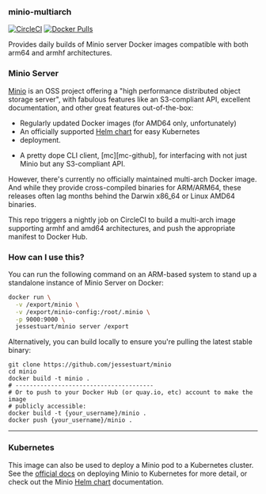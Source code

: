 ### minio-multiarch

[![CircleCI][circleci-badge]][circleci-link]
[![Docker Pulls][dockerhub-badge]][dockerhub-link]

Provides daily builds of Minio server Docker images compatible with both arm64
and armhf architectures.

### Minio Server

[Minio][minio-home] is an OSS project offering a "high performance distributed
object storage server", with fabulous features like an S3-compliant API,
excellent documentation, and other great features out-of-the-box:

* Regularly updated Docker images (for AMD64 only, unfortunately)
* An officially supported [Helm chart][minio-helm] for easy Kubernetes
* deployment.
- A pretty dope CLI client, [mc][mc-github], for interfacing with not just Minio
  but any S3-compliant API.

However, there's currently no officially maintained multi-arch Docker image.
And while they provide cross-compiled binaries for ARM/ARM64, these releases
often lag months behind the Darwin x86_64 or Linux AMD64 binaries.

This repo triggers a nightly job on CircleCI to build a multi-arch image
supporting armhf and amd64 architectures, and push the appropriate manifest
to Docker Hub.

### How can I use this?

You can run the following command on an ARM-based system to stand up a
standalone instance of Minio Server on Docker:

```bash
docker run \
  -v /export/minio \
  -v /export/minio-config:/root/.minio \
  -p 9000:9000 \
  jessestuart/minio server /export
```

Alternatively, you can build locally to ensure you're pulling the latest stable
binary:

```
git clone https://github.com/jessestuart/minio
cd minio
docker build -t minio .
# ---------------------------------------
# Or to push to your Docker Hub (or quay.io, etc) account to make the image
# publicly accessible:
docker build -t {your_username}/minio .
docker push {your_username}/minio .
```

-------------------------

### Kubernetes

This image can also be used to deploy a Minio pod to a Kubernetes cluster. See
the [official docs][minio-k8s] on deploying Minio to Kubernetes for more detail,
or check out the Minio [Helm chart][minio-helm] documentation.

[minio-home]: https://minio.io
[minio-k8s]: https://docs.minio.io/docs/deploy-minio-on-kubernetes
[minio-helm]: https://github.com/kubernetes/charts/tree/master/stable/minio
[circleci-badge]: https://circleci.com/gh/jessestuart/minio-multiarch/tree/master.svg?style=shield
[circleci-link]: https://circleci.com/gh/jessestuart/minio-multiarch/tree/master
[dockerhub-badge]: https://img.shields.io/docker/pulls/jessestuart/minio.svg?style=flat-square
[dockerhub-link]: https://hub.docker.com/r/jessestuart/minio/
